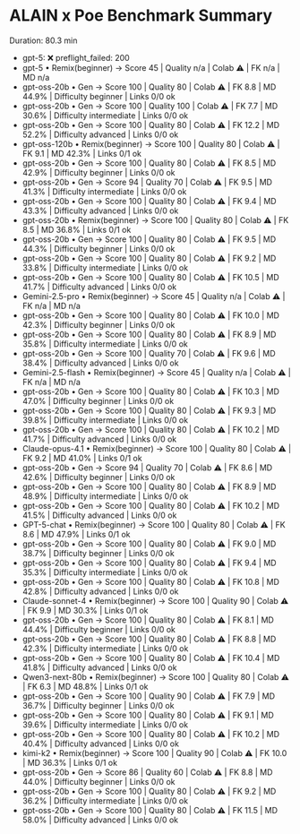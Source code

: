 # ALAIN x Poe Benchmark Summary

Duration: 80.3 min

- gpt-5: ❌ preflight_failed: 200
- gpt-5 • Remix(beginner) → Score 45 | Quality n/a | Colab ⚠️ | FK n/a | MD n/a
- gpt-oss-20b • Gen → Score 100 | Quality 80 | Colab ⚠️ | FK 8.8 | MD 44.9% | Difficulty beginner | Links 0/0 ok
- gpt-oss-20b • Gen → Score 100 | Quality 100 | Colab ⚠️ | FK 7.7 | MD 30.6% | Difficulty intermediate | Links 0/0 ok
- gpt-oss-20b • Gen → Score 100 | Quality 80 | Colab ⚠️ | FK 12.2 | MD 52.2% | Difficulty advanced | Links 0/0 ok
- gpt-oss-120b • Remix(beginner) → Score 100 | Quality 80 | Colab ⚠️ | FK 9.1 | MD 42.3% | Links 0/1 ok
- gpt-oss-20b • Gen → Score 100 | Quality 80 | Colab ⚠️ | FK 8.5 | MD 42.9% | Difficulty beginner | Links 0/0 ok
- gpt-oss-20b • Gen → Score 94 | Quality 70 | Colab ⚠️ | FK 9.5 | MD 41.3% | Difficulty intermediate | Links 0/0 ok
- gpt-oss-20b • Gen → Score 100 | Quality 80 | Colab ⚠️ | FK 9.4 | MD 43.3% | Difficulty advanced | Links 0/0 ok
- gpt-oss-20b • Remix(beginner) → Score 100 | Quality 80 | Colab ⚠️ | FK 8.5 | MD 36.8% | Links 0/1 ok
- gpt-oss-20b • Gen → Score 100 | Quality 80 | Colab ⚠️ | FK 9.5 | MD 44.3% | Difficulty beginner | Links 0/0 ok
- gpt-oss-20b • Gen → Score 100 | Quality 80 | Colab ⚠️ | FK 9.2 | MD 33.8% | Difficulty intermediate | Links 0/0 ok
- gpt-oss-20b • Gen → Score 100 | Quality 80 | Colab ⚠️ | FK 10.5 | MD 41.7% | Difficulty advanced | Links 0/0 ok
- Gemini-2.5-pro • Remix(beginner) → Score 45 | Quality n/a | Colab ⚠️ | FK n/a | MD n/a
- gpt-oss-20b • Gen → Score 100 | Quality 80 | Colab ⚠️ | FK 10.0 | MD 42.3% | Difficulty beginner | Links 0/0 ok
- gpt-oss-20b • Gen → Score 100 | Quality 80 | Colab ⚠️ | FK 8.9 | MD 35.8% | Difficulty intermediate | Links 0/0 ok
- gpt-oss-20b • Gen → Score 100 | Quality 70 | Colab ⚠️ | FK 9.6 | MD 38.4% | Difficulty advanced | Links 0/0 ok
- Gemini-2.5-flash • Remix(beginner) → Score 45 | Quality n/a | Colab ⚠️ | FK n/a | MD n/a
- gpt-oss-20b • Gen → Score 100 | Quality 80 | Colab ⚠️ | FK 10.3 | MD 47.0% | Difficulty beginner | Links 0/0 ok
- gpt-oss-20b • Gen → Score 100 | Quality 80 | Colab ⚠️ | FK 9.3 | MD 39.8% | Difficulty intermediate | Links 0/0 ok
- gpt-oss-20b • Gen → Score 100 | Quality 80 | Colab ⚠️ | FK 10.2 | MD 41.7% | Difficulty advanced | Links 0/0 ok
- Claude-opus-4.1 • Remix(beginner) → Score 100 | Quality 80 | Colab ⚠️ | FK 9.2 | MD 41.0% | Links 0/1 ok
- gpt-oss-20b • Gen → Score 94 | Quality 70 | Colab ⚠️ | FK 8.6 | MD 42.6% | Difficulty beginner | Links 0/0 ok
- gpt-oss-20b • Gen → Score 100 | Quality 80 | Colab ⚠️ | FK 8.9 | MD 48.9% | Difficulty intermediate | Links 0/0 ok
- gpt-oss-20b • Gen → Score 100 | Quality 80 | Colab ⚠️ | FK 10.2 | MD 41.5% | Difficulty advanced | Links 0/0 ok
- GPT-5-chat • Remix(beginner) → Score 100 | Quality 80 | Colab ⚠️ | FK 8.6 | MD 47.9% | Links 0/1 ok
- gpt-oss-20b • Gen → Score 100 | Quality 80 | Colab ⚠️ | FK 9.0 | MD 38.7% | Difficulty beginner | Links 0/0 ok
- gpt-oss-20b • Gen → Score 100 | Quality 80 | Colab ⚠️ | FK 9.4 | MD 35.3% | Difficulty intermediate | Links 0/0 ok
- gpt-oss-20b • Gen → Score 100 | Quality 80 | Colab ⚠️ | FK 10.8 | MD 42.8% | Difficulty advanced | Links 0/0 ok
- Claude-sonnet-4 • Remix(beginner) → Score 100 | Quality 90 | Colab ⚠️ | FK 9.9 | MD 30.3% | Links 0/1 ok
- gpt-oss-20b • Gen → Score 100 | Quality 80 | Colab ⚠️ | FK 8.1 | MD 44.4% | Difficulty beginner | Links 0/0 ok
- gpt-oss-20b • Gen → Score 100 | Quality 80 | Colab ⚠️ | FK 8.8 | MD 42.3% | Difficulty intermediate | Links 0/0 ok
- gpt-oss-20b • Gen → Score 100 | Quality 80 | Colab ⚠️ | FK 10.4 | MD 41.8% | Difficulty advanced | Links 0/0 ok
- Qwen3-next-80b • Remix(beginner) → Score 100 | Quality 80 | Colab ⚠️ | FK 6.3 | MD 48.8% | Links 0/1 ok
- gpt-oss-20b • Gen → Score 100 | Quality 90 | Colab ⚠️ | FK 7.9 | MD 36.7% | Difficulty beginner | Links 0/0 ok
- gpt-oss-20b • Gen → Score 100 | Quality 80 | Colab ⚠️ | FK 9.1 | MD 39.6% | Difficulty intermediate | Links 0/0 ok
- gpt-oss-20b • Gen → Score 100 | Quality 80 | Colab ⚠️ | FK 10.2 | MD 40.4% | Difficulty advanced | Links 0/0 ok
- kimi-k2 • Remix(beginner) → Score 100 | Quality 90 | Colab ⚠️ | FK 10.0 | MD 36.3% | Links 0/1 ok
- gpt-oss-20b • Gen → Score 86 | Quality 60 | Colab ⚠️ | FK 8.8 | MD 44.0% | Difficulty beginner | Links 0/0 ok
- gpt-oss-20b • Gen → Score 100 | Quality 80 | Colab ⚠️ | FK 9.2 | MD 36.2% | Difficulty intermediate | Links 0/0 ok
- gpt-oss-20b • Gen → Score 100 | Quality 80 | Colab ⚠️ | FK 11.5 | MD 58.0% | Difficulty advanced | Links 0/0 ok